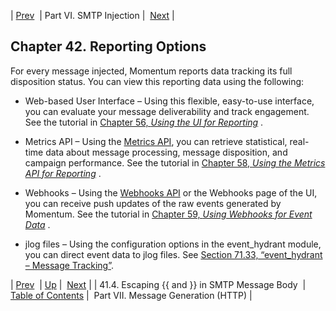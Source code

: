 | [Prev](engagement_tracking_smtp.escaping)  | Part VI. SMTP Injection |  [Next](p.http_rest) |

## Chapter 42. Reporting Options

For every message injected, Momentum reports data tracking its full disposition status. You can view this reporting data using the following:

*   Web-based User Interface – Using this flexible, easy-to-use interface, you can evaluate your message deliverability and track engagement. See the tutorial in [Chapter 56, *Using the UI for Reporting*](reporting_ui "Chapter 56. Using the UI for Reporting") .

*   Metrics API – Using the [Metrics API](https://support.messagesystems.com/docs/web-rest/v1_index.html), you can retrieve statistical, real-time data about message processing, message disposition, and campaign performance. See the tutorial in [Chapter 58, *Using the Metrics API for Reporting*](reporting_metrics "Chapter 58. Using the Metrics API for Reporting") .

*   Webhooks – Using the [Webhooks API](https://support.messagesystems.com/docs/web-rest/v1_index.html) or the Webhooks page of the UI, you can receive push updates of the raw events generated by Momentum. See the tutorial in [Chapter 59, *Using Webhooks for Event Data*](reporting_webhooks "Chapter 59. Using Webhooks for Event Data") .

*   jlog files – Using the configuration options in the event_hydrant module, you can direct event data to jlog files. See [Section 71.33, “event_hydrant – Message Tracking”](modules.event_hydrant "71.33. event_hydrant – Message Tracking").

| [Prev](engagement_tracking_smtp.escaping)  | [Up](p.smtp_injections) |  [Next](p.http_rest) |
| 41.4. Escaping {{ and }} in SMTP Message Body  | [Table of Contents](index) |  Part VII. Message Generation (HTTP) |

